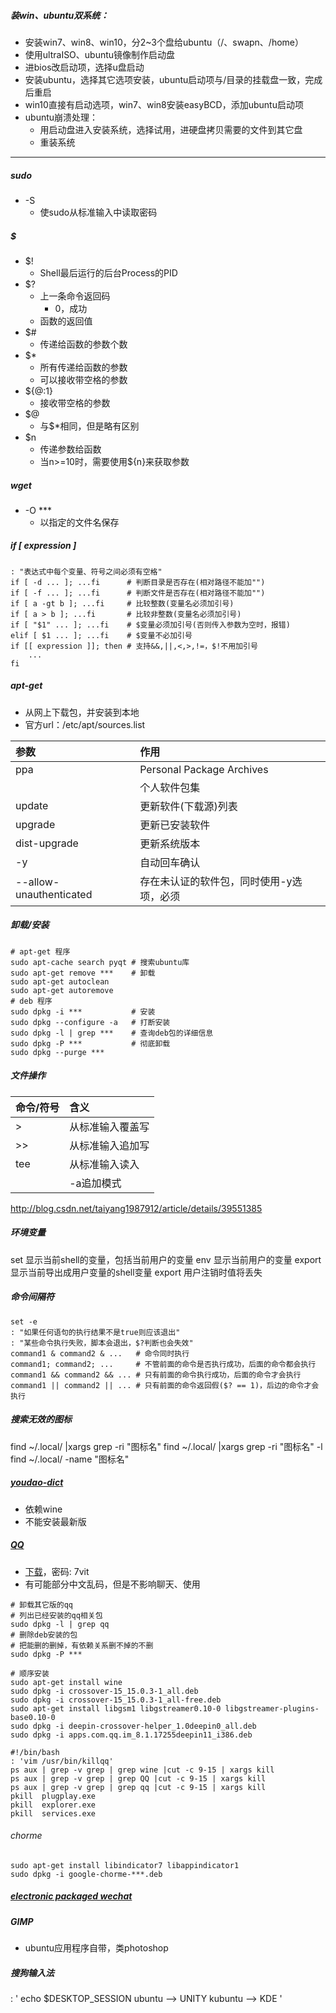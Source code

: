 ##### 装win、ubuntu双系统：
- 安装win7、win8、win10，分2~3个盘给ubuntu（/、swapn、/home）
- 使用ultraISO、ubuntu镜像制作启动盘
- 进bios改启动项，选择u盘启动
- 安装ubuntu，选择其它选项安装，ubuntu启动项与/目录的挂载盘一致，完成后重启
- win10直接有启动选项，win7、win8安装easyBCD，添加ubuntu启动项
- ubuntu崩溃处理：
    + 用启动盘进入安装系统，选择试用，进硬盘拷贝需要的文件到其它盘
    + 重装系统

---
##### sudo
- -S
    + 使sudo从标准输入中读取密码

##### $
- $!
    + Shell最后运行的后台Process的PID
- $?
    + 上一条命令返回码
        * 0，成功
    + 函数的返回值
- $#
    + 传递给函数的参数个数
- $*
    + 所有传递给函数的参数
    + 可以接收带空格的参数
- ${@:1}
    + 接收带空格的参数
- $@
    + 与$*相同，但是略有区别
- $n
    + 传递参数给函数
    + 当n>=10时，需要使用${n}来获取参数

##### wget
- -O ***
    + 以指定的文件名保存

##### if [ expression ]
```shell
: "表达式中每个变量、符号之间必须有空格"
if [ -d ... ]; ...fi      # 判断目录是否存在(相对路径不能加"")
if [ -f ... ]; ...fi      # 判断文件是否存在(相对路径不能加"")
if [ a -gt b ]; ...fi     # 比较整数(变量名必须加引号)
if [ a > b ]; ...fi       # 比较非整数(变量名必须加引号)
if [ "$1" ... ]; ...fi    # $变量必须加引号(否则传入参数为空时，报错)
elif [ $1 ... ]; ...fi    # $变量不必加引号
if [[ expression ]]; then # 支持&&,||,<,>,!=，$!不用加引号
    ...
fi
```

##### apt-get
- 从网上下载包，并安装到本地
- 官方url：/etc/apt/sources.list

|参数                     |作用                       |
|:----------------------|:------------------------|
|ppa                    |Personal Package Archives|
|                       |个人软件包集                   |
|update                 |更新软件(下载源)列表              |
|upgrade                |更新已安装软件                  |
|dist-upgrade           |更新系统版本                   |
|-y                     |自动回车确认                   |
|--allow-unauthenticated|存在未认证的软件包，同时使用-y选项，必须    |

##### 卸载/安装
```shell
# apt-get 程序
sudo apt-cache search pyqt # 搜索ubuntu库
sudo apt-get remove ***    # 卸载
sudo apt-get autoclean
sudo apt-get autoremove
# deb 程序
sudo dpkg -i ***           # 安装
sudo dpkg --configure -a   # 打断安装
sudo dpkg -l | grep ***    # 查询deb包的详细信息
sudo dpkg -P ***           # 彻底卸载
sudo dpkg --purge ***
```

##### 文件操作

|命令/符号|含义      |
|:----|:-------|
|>    |从标准输入覆盖写|
|>>   |从标准输入追加写|
|tee  |从标准输入读入 |
|     |-a追加模式  |


http://blog.csdn.net/taiyang1987912/article/details/39551385

##### 环境变量
set 显示当前shell的变量，包括当前用户的变量
env 显示当前用户的变量
export 显示当前导出成用户变量的shell变量
export 用户注销时值将丢失


##### 命令间隔符
```shell
set -e
: "如果任何语句的执行结果不是true则应该退出"
: "某些命令执行失败，脚本会退出，$?判断也会失效"
command1 & command2 & ...   # 命令同时执行
command1; command2; ...     # 不管前面的命令是否执行成功，后面的命令都会执行
command1 && command2 && ... # 只有前面的命令执行成功，后面的命令才会执行
command1 || command2 || ... # 只有前面的命令返回假($? == 1)，后边的命令才会执行
```

##### 搜索无效的图标
find ~/.local/ |xargs grep -ri "图标名"
find ~/.local/ |xargs grep -ri "图标名" -l
find ~/.local/ -name "图标名"


##### [youdao-dict](http://codown.youdao.com/cidian/linux/youdao-dict_1.0.2~ubuntu_amd64.deb)
- 依赖wine
- 不能安装最新版

##### [QQ](http://blog.csdn.net/ysy950803/article/details/52958538)
- [下载](https://pan.baidu.com/s/1kV0u7Nh)，密码: 7vit
- 有可能部分中文乱码，但是不影响聊天、使用

```shell
# 卸载其它版的qq
# 列出已经安装的qq相关包
sudo dpkg -l | grep qq
# 删除deb安装的包
# 把能删的删掉，有依赖关系删不掉的不删
sudo dpkg -P ***

# 顺序安装
sudo apt-get install wine
sudo dpkg -i crossover-15_15.0.3-1_all.deb
sudo dpkg -i crossover-15_15.0.3-1_all-free.deb
sudo apt-get install libgsm1 libgstreamer0.10-0 libgstreamer-plugins-base0.10-0
sudo dpkg -i deepin-crossover-helper_1.0deepin0_all.deb
sudo dpkg -i apps.com.qq.im_8.1.17255deepin11_i386.deb
```

```shell
#!/bin/bash
: 'vim /usr/bin/killqq'
ps aux | grep -v grep | grep wine |cut -c 9-15 | xargs kill
ps aux | grep -v grep | grep QQ |cut -c 9-15 | xargs kill
ps aux | grep -v grep | grep qq |cut -c 9-15 | xargs kill
pkill  plugplay.exe  
pkill  explorer.exe  
pkill  services.exe  
```

###### chorme
```shell
sudo apt-get install libindicator7 libappindicator1
sudo dpkg -i google-chorme-***.deb
```

##### [electronic packaged wechat](http://github.com/geeeeeeeeek/electronic-wechat)
##### GIMP
- ubuntu应用程序自带，类photoshop

##### 搜狗输入法

: '
echo $DESKTOP_SESSION
ubuntu --> UNITY
kubuntu --> KDE
'
